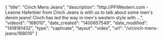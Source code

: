{
    "title": "Cinch Mens Jeans",
    "description": "http:\/\/PFIWestern.com - Leanne Haferbier from Cinch Jeans is with us to talk about some men's denim jeans! Cinch has led the way in men's western style with ...",
    "videoid": "168010",
    "date_created": "1400657549",
    "date_modified": "1418181432",
    "type": "captivate",
    "layout": "video",
    "url": "\/v\/cinch-mens-jeans\/168010"
}